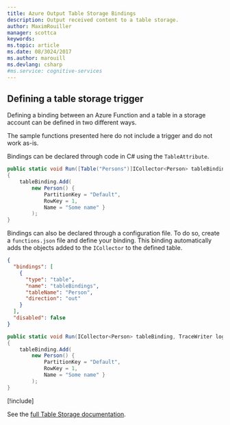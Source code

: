 ```yaml
---
title: Azure Output Table Storage Bindings
description: Output received content to a table storage.
author: MaximRouiller
manager: scottca
keywords: 
ms.topic: article
ms.date: 08/3024/2017
ms.author: marouill
ms.devlang: csharp
#ms.service: cognitive-services
---
```


## Defining a table storage trigger

Defining a binding between an Azure Function and a table in a storage account can be defined in two different ways. 

The sample functions presented here do not include a trigger and do not work as-is.

Bindings can be declared through code in C# using the `TableAttribute`.

```csharp
public static void Run([Table("Persons")]ICollector<Person> tableBinding, TraceWriter log)
{           
    tableBinding.Add(
        new Person() { 
            PartitionKey = "Default", 
            RowKey = 1, 
            Name = "Some name" }
        );
}
```

Bindings can also be declared through a configuration file. To do so, create a `functions.json` file and define your binding. This binding automatically adds the objects added to the `ICollector` to the defined table.

```json
{
  "bindings": [
    {
      "type": "table",
      "name": "tableBindings",
      "tableName": "Person",
      "direction": "out"
    }
  ],
  "disabled": false
}

```

```csharp
public static void Run(ICollector<Person> tableBinding, TraceWriter log)
{           
    tableBinding.Add(
        new Person() { 
            PartitionKey = "Default", 
            RowKey = 1, 
            Name = "Some name" }
        );
}
```
[!include[](../includes/read-more-heading.md)]

See the [full Table Storage documentation](https://docs.microsoft.com/en-us/azure/azure-functions/functions-bindings-storage-table).
